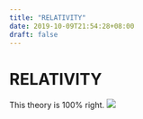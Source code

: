 ```yaml
---
title: "RELATIVITY"
date: 2019-10-09T21:54:28+08:00
draft: false
---
```


# RELATIVITY
This theory is 100% right.
![](http://cdn.nemoworks.info/ycao.cc/images/RELATIVITY.jpg)